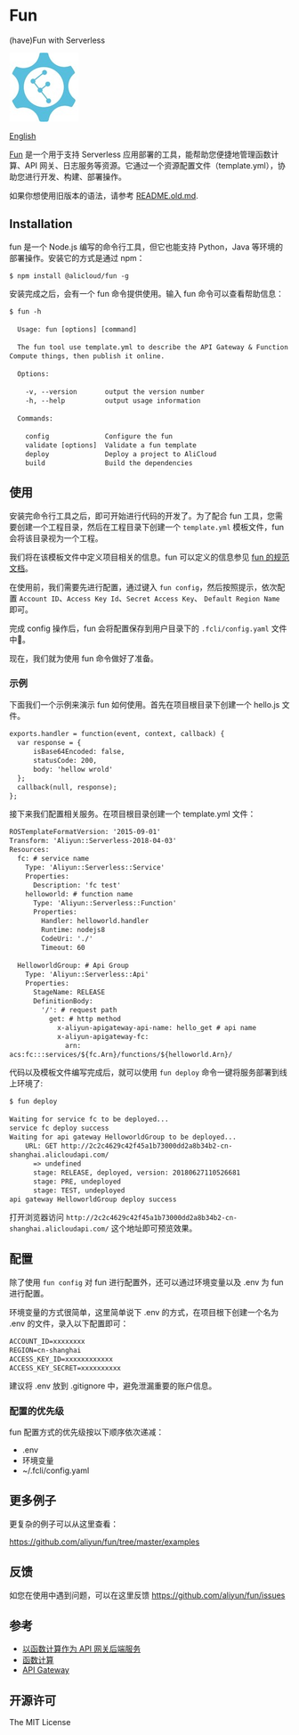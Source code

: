 # Fun

(have)Fun with Serverless

![logo.jpg](./logo.jpg)

[English](README.md)

[Fun](https://github.com/aliyun/fun) 是一个用于支持 Serverless 应用部署的工具，能帮助您便捷地管理函数计算、API 网关、日志服务等资源。它通过一个资源配置文件（template.yml），协助您进行开发、构建、部署操作。

如果你想使用旧版本的语法，请参考 [README.old.md](./README.old.md).

## Installation

fun 是一个 Node.js 编写的命令行工具，但它也能支持 Python，Java 等环境的部署操作。安装它的方式是通过 npm：

```
$ npm install @alicloud/fun -g
```

安装完成之后，会有一个 fun 命令提供使用。输入 fun 命令可以查看帮助信息：

```
$ fun -h

  Usage: fun [options] [command]

  The fun tool use template.yml to describe the API Gateway & Function Compute things, then publish it online.

  Options:

    -v, --version       output the version number
    -h, --help          output usage information

  Commands:

    config              Configure the fun
    validate [options]  Validate a fun template
    deploy              Deploy a project to AliCloud
    build               Build the dependencies
```

## 使用

安装完命令行工具之后，即可开始进行代码的开发了。为了配合 fun 工具，您需要创建一个工程目录，然后在工程目录下创建一个 `template.yml` 模板文件，fun 会将该目录视为一个工程。

我们将在该模板文件中定义项目相关的信息。fun 可以定义的信息参见 [fun 的规范文档](https://github.com/aliyun/fun/blob/spec_for_ros/docs/specs/2018-04-03-zh-cn.md)。

在使用前，我们需要先进行配置，通过键入 `fun config`，然后按照提示，依次配置 `Account ID`、`Access Key Id`、`Secret Access Key`、 `Default Region Name` 即可。

完成 config 操作后，fun 会将配置保存到用户目录下的 `.fcli/config.yaml` 文件中。

现在，我们就为使用 fun 命令做好了准备。

### 示例

下面我们一个示例来演示 fun 如何使用。首先在项目根目录下创建一个 hello.js 文件。

```
exports.handler = function(event, context, callback) {
  var response = {
      isBase64Encoded: false,
      statusCode: 200,
      body: 'hellow wrold'
  };
  callback(null, response);
};
```

接下来我们配置相关服务。在项目根目录创建一个 template.yml 文件：

```
ROSTemplateFormatVersion: '2015-09-01'
Transform: 'Aliyun::Serverless-2018-04-03'
Resources:
  fc: # service name
    Type: 'Aliyun::Serverless::Service'
    Properties:
      Description: 'fc test'
    helloworld: # function name
      Type: 'Aliyun::Serverless::Function'
      Properties:
        Handler: helloworld.handler
        Runtime: nodejs8
        CodeUri: './'
        Timeout: 60

  HelloworldGroup: # Api Group
    Type: 'Aliyun::Serverless::Api'
    Properties:
      StageName: RELEASE
      DefinitionBody:
        '/': # request path
          get: # http method
            x-aliyun-apigateway-api-name: hello_get # api name
            x-aliyun-apigateway-fc:
              arn: acs:fc:::services/${fc.Arn}/functions/${helloworld.Arn}/    
```

代码以及模板文件编写完成后，就可以使用 `fun deploy` 命令一键将服务部署到线上环境了:

```
$ fun deploy

Waiting for service fc to be deployed...
service fc deploy success
Waiting for api gateway HelloworldGroup to be deployed...
    URL: GET http://2c2c4629c42f45a1b73000dd2a8b34b2-cn-shanghai.alicloudapi.com/
      => undefined
      stage: RELEASE, deployed, version: 20180627110526681
      stage: PRE, undeployed
      stage: TEST, undeployed
api gateway HelloworldGroup deploy success
```

打开浏览器访问 `http://2c2c4629c42f45a1b73000dd2a8b34b2-cn-shanghai.alicloudapi.com/` 这个地址即可预览效果。

## 配置

除了使用 `fun config` 对 fun 进行配置外，还可以通过环境变量以及 .env 为 fun 进行配置。

环境变量的方式很简单，这里简单说下 .env 的方式，在项目根下创建一个名为 .env 的文件，录入以下配置即可：

```
ACCOUNT_ID=xxxxxxxx
REGION=cn-shanghai
ACCESS_KEY_ID=xxxxxxxxxxxx
ACCESS_KEY_SECRET=xxxxxxxxxx
```

建议将 .env 放到 .gitignore 中，避免泄漏重要的账户信息。

### 配置的优先级

fun 配置方式的优先级按以下顺序依次递减：

- .env
- 环境变量
- ~/.fcli/config.yaml

## 更多例子

更复杂的例子可以从这里查看：

https://github.com/aliyun/fun/tree/master/examples

## 反馈

如您在使用中遇到问题，可以在这里反馈 https://github.com/aliyun/fun/issues

## 参考

- [以函数计算作为 API 网关后端服务](https://help.aliyun.com/document_detail/54788.html)
- [函数计算](https://www.aliyun.com/product/fc)
- [API Gateway](https://www.aliyun.com/product/apigateway)

## 开源许可

The MIT License
